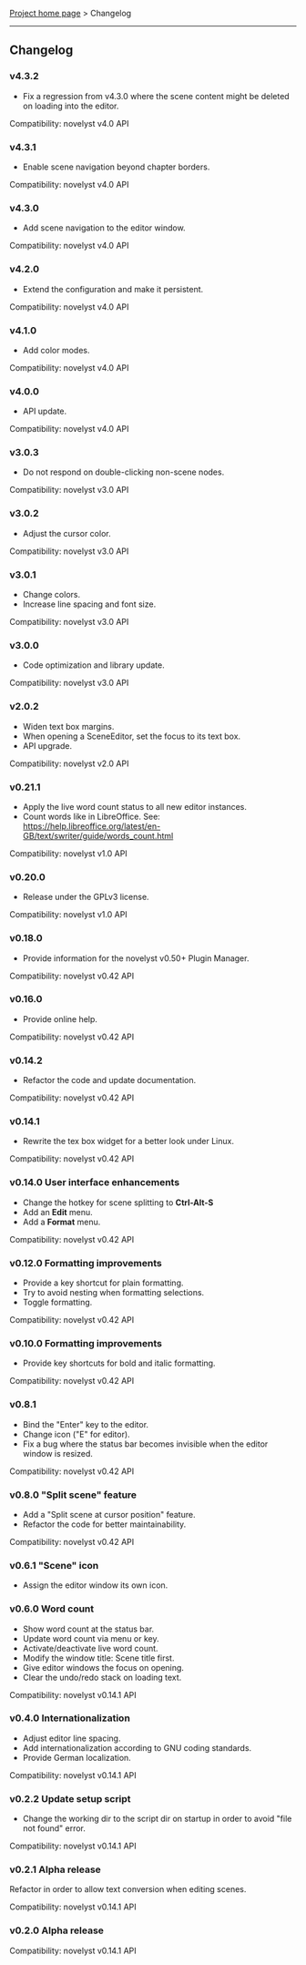 [Project home page](index) > Changelog

------------------------------------------------------------------------

## Changelog

### v4.3.2

- Fix a regression from v4.3.0 where the scene content might be deleted on loading into the editor.

Compatibility: novelyst v4.0 API

### v4.3.1

- Enable scene navigation beyond chapter borders.

Compatibility: novelyst v4.0 API

### v4.3.0

- Add scene navigation to the editor window.

Compatibility: novelyst v4.0 API

### v4.2.0

- Extend the configuration and make it persistent.

Compatibility: novelyst v4.0 API

### v4.1.0

- Add color modes. 

Compatibility: novelyst v4.0 API

### v4.0.0

- API update. 

Compatibility: novelyst v4.0 API

### v3.0.3

- Do not respond on double-clicking non-scene nodes.

Compatibility: novelyst v3.0 API

### v3.0.2

- Adjust the cursor color.

Compatibility: novelyst v3.0 API

### v3.0.1

- Change colors.
- Increase line spacing and font size.

Compatibility: novelyst v3.0 API

### v3.0.0

- Code optimization and library update. 

Compatibility: novelyst v3.0 API

### v2.0.2

- Widen text box margins.
- When opening a SceneEditor, set the focus to its text box.
- API upgrade.

Compatibility: novelyst v2.0 API

### v0.21.1

- Apply the live word count status to all new editor instances.
- Count words like in LibreOffice. See: https://help.libreoffice.org/latest/en-GB/text/swriter/guide/words_count.html

Compatibility: novelyst v1.0 API

### v0.20.0

- Release under the GPLv3 license.

Compatibility: novelyst v1.0 API

### v0.18.0

- Provide information for the novelyst v0.50+ Plugin Manager.

Compatibility: novelyst v0.42 API

### v0.16.0

- Provide online help.

Compatibility: novelyst v0.42 API

### v0.14.2

- Refactor the code and update documentation.

Compatibility: novelyst v0.42 API

### v0.14.1

- Rewrite the tex box widget for a better look under Linux.

Compatibility: novelyst v0.42 API

### v0.14.0 User interface enhancements

- Change the hotkey for scene splitting to **Ctrl-Alt-S**
- Add an **Edit** menu.
- Add a **Format** menu.

Compatibility: novelyst v0.42 API

### v0.12.0 Formatting improvements

- Provide a key shortcut for plain formatting.
- Try to avoid nesting when formatting selections.
- Toggle formatting.

Compatibility: novelyst v0.42 API

### v0.10.0 Formatting improvements

- Provide key shortcuts for bold and italic formatting.

Compatibility: novelyst v0.42 API

### v0.8.1

- Bind the "Enter" key to the editor.
- Change icon ("E" for editor).
- Fix a bug where the status bar becomes invisible when the editor window is resized.

Compatibility: novelyst v0.42 API

### v0.8.0 "Split scene" feature

- Add a "Split scene at cursor position" feature.
- Refactor the code for better maintainability.

Compatibility: novelyst v0.42 API

### v0.6.1 "Scene" icon

- Assign the editor window its own icon.

### v0.6.0 Word count

- Show word count at the status bar.
- Update word count via menu or key.
- Activate/deactivate live word count.
- Modify the window title: Scene title first.
- Give editor windows the focus on opening.
- Clear the undo/redo stack on loading text.

Compatibility: novelyst v0.14.1 API

### v0.4.0 Internationalization

- Adjust editor line spacing.
- Add internationalization according to GNU coding standards.
- Provide German localization.

Compatibility: novelyst v0.14.1 API

### v0.2.2 Update setup script

- Change the working dir to the script dir on startup in order to avoid "file not found" error.

Compatibility: novelyst v0.14.1 API

### v0.2.1 Alpha release

Refactor in order to allow text conversion when editing scenes.

Compatibility: novelyst v0.14.1 API

### v0.2.0 Alpha release

Compatibility: novelyst v0.14.1 API

